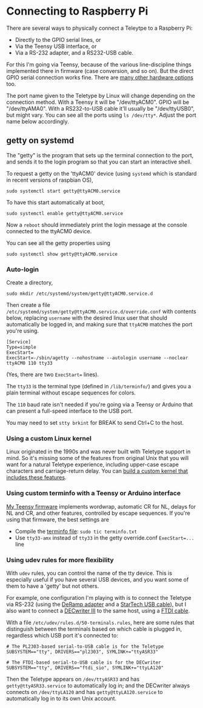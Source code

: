 # Connecting to  Raspberry Pi

There are several ways to physically connect a Teleytpe to a Raspberry Pi:
* Directly to the GPIO serial lines, or
* Via the Teensy USB interface, or
* Via a RS-232 adapter, and a RS232-USB cable.

For this I'm going via Teensy, because of the various
line-discipline things implemented there in firmware
(case conversion, and so on).  But the direct 
GPIO serial connection works fine. 
There are [many other hardware options](https://github.com/hughpyle/ASR33/blob/master/doc/04-connections.md) too.

The port name given to the Teletype by Linux will 
change depending on the connection method.  With a Teensy
it will be "/dev/ttyACM0".  GPIO will be "/dev/ttyAMA0".
With a RS232-to-USB cable it'll usually be "/dev/ttyUSB0",
but might vary.  You can see all the ports using `ls /dev/tty*`.
Adjust the port name below accordingly.


## getty on systemd

The "getty" is the program that sets up the terminal
connection to the port, and sends it to the login program
so that you can start an interactive shell.

To request a getty on the 'ttyACM0' device (using `systemd`
which is standard in recent versions of raspbian OS),
```
sudo systemctl start getty@ttyACM0.service
```

To have this start automatically at boot,
```
sudo systemctl enable getty@ttyACM0.service
```
Now a `reboot` should immediately print the login message at the console connected to the ttyACM0 device.

You can see all the getty properties using
```
sudo systemctl show getty@ttyACM0.service
```


### Auto-login

Create a directory,
```
sudo mkdir /etc/systemd/system/getty@ttyACM0.service.d
```

Then create a file `/etc/systemd/system/getty@ttyACM0.service.d/override.conf` with
contents below, replacing `username` with the desired linux user that should
automatically be logged in, and making sure that `ttyACM0` matches the port you're using.
```
[Service]
Type=simple
ExecStart=
ExecStart=-/sbin/agetty --nohostname --autologin username --noclear ttyACM0 110 tty33
```
(Yes, there are two `ExecStart=` lines).

The `tty33` is the terminal type (defined in `/lib/terminfo/`) and
gives you a plain terminal without escape sequences for colors.

The `110` baud rate isn't needed if you're going via a Teensy or Arduino that can present a
full-speed interface to the USB port.

You may need to set `stty brkint` for BREAK to send Ctrl+C to the host.


### Using a custom Linux kernel

Linux originated in the 1990s and was never built with Teletype support in mind.
So it's missing some of the features from original Unix that you will want for
a natural Teletype experience, including upper-case escape characters and
carriage-return delay.  You can [build a custom kernel that includes these features](https://github.com/hughpyle/ASR33/blob/master/rpi/kernel/README.md).


### Using custom terminfo with a Teensy or Arduino interface

[My Teensy firmware](../firmware) implements wordwrap, automatic CR for NL,
delays for NL and CR, and other features, controlled by escape sequences.  If you're using
that firmware, the best settings are

* Compile the [terminfo file](../firmware/terminfo.txt): `sudo tic terminfo.txt`
* Use `tty33-amx` instead of `tty33` in the getty override.conf `ExecStart=...` line


### Using udev rules for more flexibility

With `udev` rules, you can control the name of the tty device.  This is
especially useful if you have several USB devices, and you want some of
them to have a 'getty' but not others.

For example, one configuration I'm playing with is to connect the Teletype
via RS-232 (using the [DeRamp adapter](http://deramp.com/tty_adapter.html)
and a [StarTech USB cable](https://www.startech.com/Cards-Adapters/Serial-Cards-Adapters/USB-to-RS232-Serial-Adapter-Cable%7EICUSB232V2)),
but I also want to connect a [DECwriter III](https://twitter.com/33asr/status/1154155283054243840) to the same host, 
using a [FTDI cable](https://www.ftdichip.com/Products/Cables/USBRS232.htm). 

With a file `/etc/udev/rules.d/50-terminals.rules`, here are some rules that
distinguish between the terminals based on which cable is plugged in, 
regardless which USB port it's connected to:
```
# The PL2303-based serial-to-USB cable is for the Teletype
SUBSYSTEM=="tty", DRIVERS=="pl2303", SYMLINK+="ttyASR33"

# The FTDI-based serial-to-USB cable is for the DECwriter
SUBSYSTEM=="tty", DRIVERS=="ftdi_sio", SYMLINK+="ttyLA120"
```

Then the Teletype appears on `/dev/ttyASR33` and has `getty@ttyASR33.service`
to automatically log in; and the DECwriter always connects on `/dev/ttyLA120`
and has `getty@ttyLA120.service` to automatically log in to its own Unix
account.

